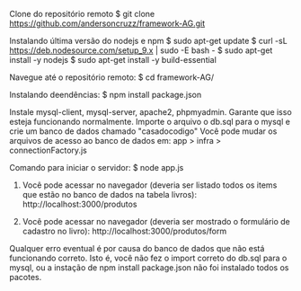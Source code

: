 Clone do repositório remoto
$ git clone https://github.com/andersoncruzz/framework-AG.git

Instalando última versão do nodejs e npm
$ sudo apt-get update
$ curl -sL https://deb.nodesource.com/setup_9.x | sudo -E bash -
$ sudo apt-get install -y nodejs
$ sudo apt-get install -y build-essential


Navegue até o repositório remoto:
$ cd framework-AG/

Instalando deendências:
$ npm install package.json


Instale mysql-client, mysql-server, apache2, phpmyadmin.
Garante que isso esteja funcionando normalmente.
Importe o arquivo o db.sql para o mysql e crie um banco de dados chamado "casadocodigo"
Você pode mudar os arquivos de acesso ao banco de dados em: app > infra >  connectionFactory.js


Comando para iniciar o servidor:
$ node app.js

1) Você pode acessar no navegador (deveria ser listado todos os items que estão no banco de dados na tabela livros):
http://localhost:3000/produtos

2) Você pode acessar no navegador (deveria ser mostrado o formulário de cadastro no livro):
http://localhost:3000/produtos/form


Qualquer erro eventual é por causa do banco de dados que não está funcionando correto.
Isto é, você não fez o import correto do db.sql para o mysql, 
ou a instação de npm install package.json não foi instalado todos os pacotes.

